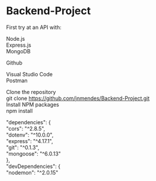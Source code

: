 # Backend-Project
First try at an API with:

Node.js<br>
Express.js<br>
MongoDB<br>

Github<br>

Visual Studio Code<br>
Postman<br>



Clone the repository <br>
git clone https://github.com/jnmendes/Backend-Project.git<br>
Install NPM packages<br>
npm install<br>

"dependencies": {<br>
    "cors": "^2.8.5",<br>
    "dotenv": "^10.0.0",<br>
    "express": "^4.17.1",<br>
    "git": "^0.1.3",<br>
    "mongoose": "^6.0.13"<br>
  },<br>
  "devDependencies": {<br>
    "nodemon": "^2.0.15"<br>
    

